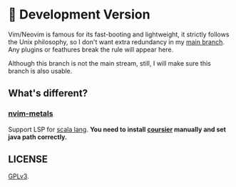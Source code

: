 # 🔧 Development Version

Vim/Neovim is famous for its fast-booting and lightweight,  it strictly follows the Unix philosophy, so I don't want extra redundancy in my [main branch](https://github.com/Rogerskelamen/nvim.lua/tree/main). Any plugins or feathures break the rule will appear here.

Although this branch is not the main stream, still, I will make sure this branch is also usable.

## What's different?

### [nvim-metals](https://github.com/scalameta/nvim-metals)

Support LSP for [scala lang](https://www.scala-lang.org/).
**You need to install [coursier](https://get-coursier.io/docs/cli-installation) manually and set java path correctly.**

## LICENSE

[GPLv3](https://www.gnu.org/licenses/gpl-3.0.html).
